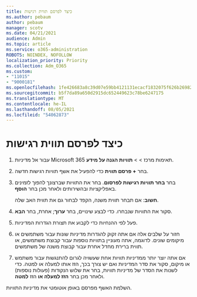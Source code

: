 ```yaml
---
title: כיצד לפרסם תווית רגישות
ms.author: pebaum
author: pebaum
manager: scotv
ms.date: 04/21/2021
audience: Admin
ms.topic: article
ms.service: o365-administration
ROBOTS: NOINDEX, NOFOLLOW
localization_priority: Priority
ms.collection: Adm_O365
ms.custom:
- "11015"
- "9000181"
ms.openlocfilehash: 1fe426683a8c39d07e59bb4121131ecacf1832075f626b26982ec0ede3c24698
ms.sourcegitcommit: b5f7da89a650d2915dc652449623c78be6247175
ms.translationtype: MT
ms.contentlocale: he-IL
ms.lasthandoff: 08/05/2021
ms.locfileid: "54062873"
---
```

# <a name="how-to-publish-a-sensitivity-label"></a>כיצד לפרסם תווית רגישות

1. עבור אל מדיניות Microsoft 365 תאימות מרכז >   >  **תוויות הגנה על מידע**.

1. בחר **+ פרסם תווית** כדי להפעיל את אשף תוויות רגישות חדשה.

1. בחר **בחר תוויות רגישות לפרסום**. בחר את התוויות שברצונך להפוך לזמינים באפליקציות ובהשירותים ולאחר מכן בחר **הוסף**.

    **חשוב**: אם תבחר תווית משנה, הקפד לבחור גם את תווית האב שלה.

1. סקור את התוויות שנבחרו. כדי לבצע שינויים, בחר **ערוך**; אחרת, בחר **הבא**.

1. פעל לפי ההנחיות כדי לקבוע את תצורת הגדרות המדיניות.

1. חזור על שלבים אלה אם אתה זקוק להגדרות מדיניות שונות עבור משתמשים או מיקומים שונים. לדוגמה, אתה מעוניין בתוויות נוספות עבור קבוצת משתמשים, או תווית ברירת מחדל אחרת עבור קבוצת משנה של משתמשים.

1. אם אתה יוצר יותר ממדיניות תוויות אחת שעשויה לגרום להתנגשות עבור משתמש או מיקום, סקור את סדר המדיניות ואם יש צורך בכך, הזז אותו למעלה או למטה. כדי לשנות את הסדר של מדיניות תוויות, בחר את שלוש הנקודות (פעולות נוספות) ולאחר מכן בחר **הזז למעלה או** הזז **למטה**.

השלמת האשף מפרסם באופן אוטומטי את מדיניות התוויות.